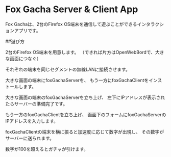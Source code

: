# Fox Gacha Server & Client App

Fox Gachaは、2台のFirefox OS端末を通信して遊ぶことができるインタラクションアプリです。

##遊び方

2台のFirefox OS端末を用意します。
（できれば片方はOpenWebBordで、大きな画面につなぐ）

それぞれの端末を同じセグメントの無線LANに接続させます。

大きな画面の端末にfoxGachaServerを、
もう一方にfoxGachaClientをインストールします。

大きな画面の端末のfoxGachaServerを立ち上げ、
左下にIPアドレスが表示されたらサーバーの準備完了です。

もう一方のfoxGachaClientを立ち上げ、
画面下のフォームにfoxGachaServerのIPアドレスを入力します。

foxGachaClientの端末を横に振ると加速度に応じて数字が出現し、
その数字がサーバーに送られます。

数字が100を超えるとガチャが引けます。
